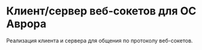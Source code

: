 # Клиент/сервер веб-сокетов для ОС Аврора

Реализация клиента и сервера для общения по протоколу веб-сокетов.
